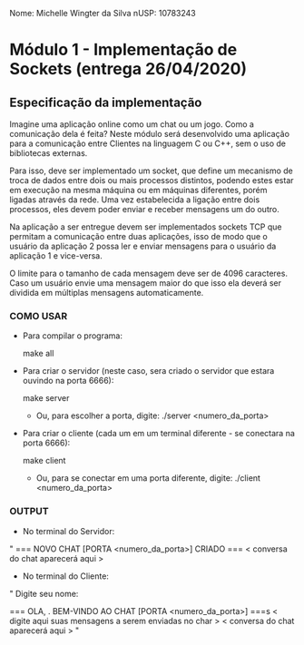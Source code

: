 Nome: Michelle Wingter da Silva
nUSP: 10783243

# Módulo 1 - Implementação de Sockets (entrega 26/04/2020)

## Especificação da implementação

Imagine uma aplicação online como um chat ou um jogo. Como a comunicação dela é feita?
Neste módulo será desenvolvido uma aplicação para a comunicação entre Clientes na linguagem
C ou C++, sem o uso de bibliotecas externas.

Para isso, deve ser implementado um socket, que define um mecanismo de troca de dados
entre dois ou mais processos distintos, podendo estes estar em execução na mesma máquina ou
em máquinas diferentes, porém ligadas através da rede. Uma vez estabelecida a ligação entre dois
processos, eles devem poder enviar e receber mensagens um do outro.

Na aplicação a ser entregue devem ser implementados sockets TCP que permitam a comunicação
entre duas aplicações, isso de modo que o usuário da aplicação 2 possa ler e enviar mensagens para
o usuário da aplicação 1 e vice-versa.

O limite para o tamanho de cada mensagem deve ser de 4096 caracteres. Caso um usuário envie
uma mensagem maior do que isso ela deverá ser dividida em múltiplas mensagens automaticamente.

### COMO USAR

* Para compilar o programa:

	make all

* Para criar o servidor (neste caso, sera criado o servidor que estara ouvindo na porta 6666):

	make server

	* Ou, para escolher a porta, digite: 
		./server <numero_da_porta>

* Para criar o cliente (cada um em um terminal diferente - se conectara na porta 6666):

	make client

	* Ou, para se conectar em uma porta diferente, digite:
		./client <numero_da_porta>



### OUTPUT

* No terminal do Servidor:

" === NOVO CHAT [PORTA <numero_da_porta>] CRIADO ===
< conversa do chat aparecerá aqui >


* No terminal do Cliente:

" Digite seu nome: <digite aqui seu nome>

=== OLA, <nome>. BEM-VINDO AO CHAT [PORTA <numero_da_porta>] ===s
< digite aqui suas mensagens a serem enviadas no char >
< conversa do chat aparecerá aqui > "

	

